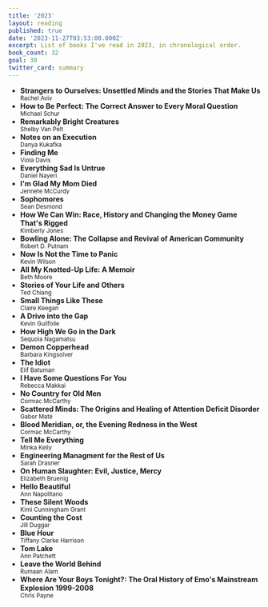 ```yaml
---
title: '2023'
layout: reading
published: true
date: '2023-11-27T03:53:00.000Z'
excerpt: List of books I've read in 2023, in chronological order.
book_count: 32
goal: 30
twitter_card: summary
---
```


- **Strangers to Ourselves: Unsettled Minds and the Stories That Make Us**
  <div><small>Rachel Aviv</small></div>
- **How to Be Perfect: The Correct Answer to Every Moral Question**
  <div><small>Michael Schur</small></div>
- **Remarkably Bright Creatures**
  <div><small>Shelby Van Pelt</small></div>
- **Notes on an Execution**
  <div><small>Danya Kukafka</small></div>
- **Finding Me**
  <div><small>Viola Davis</small></div>
- **Everything Sad Is Untrue**
  <div><small>Daniel Nayeri</small></div>
- **I'm Glad My Mom Died**
  <div><small>Jennete McCurdy</small></div>
- **Sophomores**
  <div><small>Sean Desmond</small></div>
- **How We Can Win: Race, History and Changing the Money Game That's Rigged**
  <div><small>Kimberly Jones</small></div>
- **Bowling Alone: The Collapse and Revival of American Community**
  <div><small>Robert D. Putnam</small></div>
- **Now Is Not the Time to Panic**
  <div><small>Kevin Wilson</small></div>
- **All My Knotted-Up Life: A Memoir**
  <div><small>Beth Moore</small></div>
- **Stories of Your Life and Others**
  <div><small>Ted Chiang</small></div>
- **Small Things Like These**
  <div><small>Claire Keegan</small></div>
- **A Drive into the Gap**
  <div><small>Kevin Guilfoile</small></div>
- **How High We Go in the Dark**
  <div><small>Sequoia Nagamatsu</small></div>
- **Demon Copperhead**
  <div><small>Barbara Kingsolver</small></div>
- **The Idiot**
  <div><small>Elif Batuman</small></div>
- **I Have Some Questions For You**
  <div><small>Rebecca Makkai</small></div>
- **No Country for Old Men**
  <div><small>Cormac McCarthy</small></div>
- **Scattered Minds: The Origins and Healing of Attention Deficit Disorder**
  <div><small>Gabor Maté</small></div>
- **Blood Meridian, or, the Evening Redness in the West**
  <div><small>Cormac McCarthy</small></div>
- **Tell Me Everything**
  <div><small>Minka Kelly</small></div>
- **Engineering Managment for the Rest of Us**
  <div><small>Sarah Drasner</small></div>
- **On Human Slaughter: Evil, Justice, Mercy**
  <div><small>Elizabeth Bruenig</small></div>
- **Hello Beautiful**
  <div><small>Ann Napolitano</small></div>
- **These Silent Woods**
  <div><small>Kimi Cunningham Grant</small></div>
- **Counting the Cost**
  <div><small>Jill Duggar</small></div>
- **Blue Hour**
  <div><small>Tiffany Clarke Harrison</small></div>
- **Tom Lake**
  <div><small>Ann Patchett</small></div>
- **Leave the World Behind**
  <div><small>Rumaan Alam</small></div>
- **Where Are Your Boys Tonight?: The Oral History of Emo's Mainstream Explosion 1999-2008**
  <div><small>Chris Payne</small></div>
